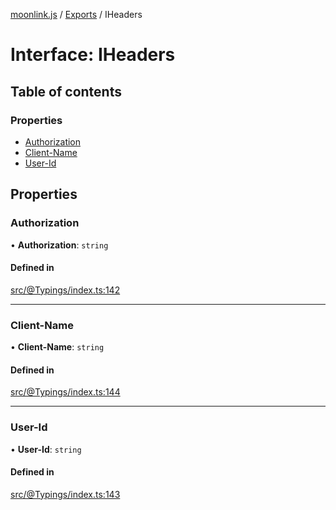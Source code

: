 [moonlink.js](../README.md) / [Exports](../modules.md) / IHeaders

# Interface: IHeaders

## Table of contents

### Properties

- [Authorization](IHeaders.md#authorization)
- [Client-Name](IHeaders.md#client-name)
- [User-Id](IHeaders.md#user-id)

## Properties

### Authorization

• **Authorization**: `string`

#### Defined in

[src/@Typings/index.ts:142](https://github.com/Ecliptia/moonlink.js/blob/a19be7d/src/@Typings/index.ts#L142)

___

### Client-Name

• **Client-Name**: `string`

#### Defined in

[src/@Typings/index.ts:144](https://github.com/Ecliptia/moonlink.js/blob/a19be7d/src/@Typings/index.ts#L144)

___

### User-Id

• **User-Id**: `string`

#### Defined in

[src/@Typings/index.ts:143](https://github.com/Ecliptia/moonlink.js/blob/a19be7d/src/@Typings/index.ts#L143)
